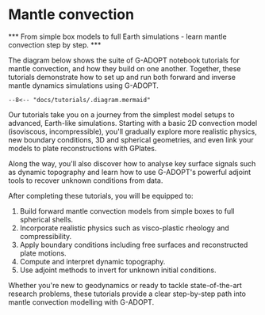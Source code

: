 # Mantle convection

*** From simple box models to full Earth simulations - learn mantle convection step by step. ***

The diagram below shows the suite of G-ADOPT notebook tutorials for
mantle convection, and how they build on one another. Together, these
tutorials demonstrate how to set up and run both forward and inverse
mantle dynamics simulations using G-ADOPT.

```mermaid
--8<-- "docs/tutorials/.diagram.mermaid"
```

Our tutorials take you on a journey from the simplest
model setups to advanced, Earth-like simulations. Starting with a basic
2D convection model (isoviscous, incompressible), you'll gradually
explore more realistic physics, new boundary conditions, 3D and spherical
geometries, and even link your models to plate reconstructions with GPlates.

Along the way, you'll also discover how to analyse key surface signals
such as dynamic topography and learn how to use G-ADOPT's powerful adjoint
tools to recover unknown conditions from data.

After completing these tutorials, you will be equipped to:
1. Build forward mantle convection models from simple boxes to full spherical shells.
2. Incorporate realistic physics such as visco-plastic rheology and compressibility.
3. Apply boundary conditions including free surfaces and reconstructed plate motions.
4. Compute and interpret dynamic topography.
5. Use adjoint methods to invert for unknown initial conditions.

Whether you're new to geodynamics or ready to tackle state-of-the-art research problems,
these tutorials provide a clear step-by-step path into mantle convection modelling with G-ADOPT.
